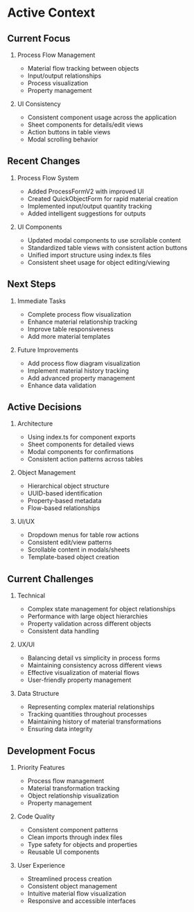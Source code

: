 # Active Context

## Current Focus

1. Process Flow Management

   - Material flow tracking between objects
   - Input/output relationships
   - Process visualization
   - Property management

2. UI Consistency
   - Consistent component usage across the application
   - Sheet components for details/edit views
   - Action buttons in table views
   - Modal scrolling behavior

## Recent Changes

1. Process Flow System

   - Added ProcessFormV2 with improved UI
   - Created QuickObjectForm for rapid material creation
   - Implemented input/output quantity tracking
   - Added intelligent suggestions for outputs

2. UI Components
   - Updated modal components to use scrollable content
   - Standardized table views with consistent action buttons
   - Unified import structure using index.ts files
   - Consistent sheet usage for object editing/viewing

## Next Steps

1. Immediate Tasks

   - Complete process flow visualization
   - Enhance material relationship tracking
   - Improve table responsiveness
   - Add more material templates

2. Future Improvements
   - Add process flow diagram visualization
   - Implement material history tracking
   - Add advanced property management
   - Enhance data validation

## Active Decisions

1. Architecture

   - Using index.ts for component exports
   - Sheet components for detailed views
   - Modal components for confirmations
   - Consistent action patterns across tables

2. Object Management

   - Hierarchical object structure
   - UUID-based identification
   - Property-based metadata
   - Flow-based relationships

3. UI/UX
   - Dropdown menus for table row actions
   - Consistent edit/view patterns
   - Scrollable content in modals/sheets
   - Template-based object creation

## Current Challenges

1. Technical

   - Complex state management for object relationships
   - Performance with large object hierarchies
   - Property validation across different objects
   - Consistent data handling

2. UX/UI

   - Balancing detail vs simplicity in process forms
   - Maintaining consistency across different views
   - Effective visualization of material flows
   - User-friendly property management

3. Data Structure
   - Representing complex material relationships
   - Tracking quantities throughout processes
   - Maintaining history of material transformations
   - Ensuring data integrity

## Development Focus

1. Priority Features

   - Process flow management
   - Material transformation tracking
   - Object relationship visualization
   - Property management

2. Code Quality

   - Consistent component patterns
   - Clean imports through index files
   - Type safety for objects and properties
   - Reusable UI components

3. User Experience
   - Streamlined process creation
   - Consistent object management
   - Intuitive material flow visualization
   - Responsive and accessible interfaces
